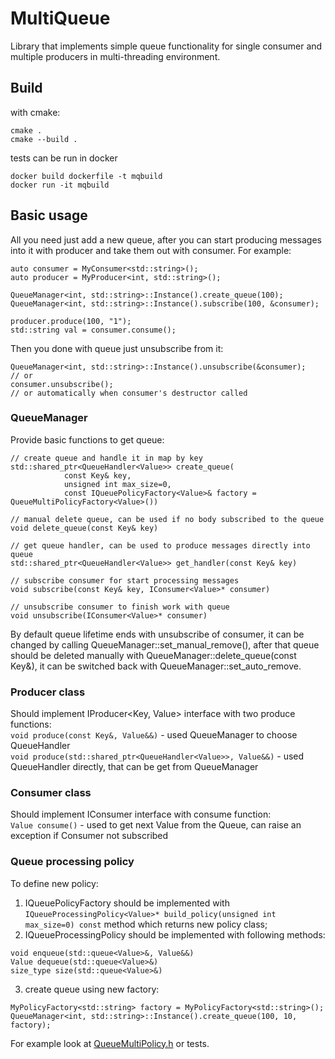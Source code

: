 # MultiQueue
Library that implements simple queue functionality for single consumer and multiple producers in multi-threading environment.

## Build
with cmake:
```
cmake .
cmake --build .
```
tests can be run in docker
```
docker build dockerfile -t mqbuild
docker run -it mqbuild
```

## Basic usage
All you need just add a new queue, after you can start producing messages into it with producer and take them out with consumer.
For example:
```
auto consumer = MyConsumer<std::string>();
auto producer = MyProducer<int, std::string>();

QueueManager<int, std::string>::Instance().create_queue(100);
QueueManager<int, std::string>::Instance().subscribe(100, &consumer);

producer.produce(100, "1");
std::string val = consumer.consume();
```
Then you done with queue just unsubscribe from it:
```
QueueManager<int, std::string>::Instance().unsubscribe(&consumer);
// or
consumer.unsubscribe();
// or automatically when consumer's destructor called
```

### QueueManager
Provide basic functions to get queue:
```
// create queue and handle it in map by key
std::shared_ptr<QueueHandler<Value>> create_queue(
            const Key& key,
            unsigned int max_size=0,
            const IQueuePolicyFactory<Value>& factory = QueueMultiPolicyFactory<Value>())

// manual delete queue, can be used if no body subscribed to the queue
void delete_queue(const Key& key)

// get queue handler, can be used to produce messages directly into queue
std::shared_ptr<QueueHandler<Value>> get_handler(const Key& key)

// subscribe consumer for start processing messages
void subscribe(const Key& key, IConsumer<Value>* consumer)

// unsubscribe consumer to finish work with queue
void unsubscribe(IConsumer<Value>* consumer)
```

By default queue lifetime ends with unsubscribe of consumer, it can be changed by calling QueueManager::set_manual_remove(), after that queue should be deleted manually with QueueManager::delete_queue(const Key&), it can be switched back with QueueManager::set_auto_remove.

### Producer class
Should implement IProducer<Key, Value> interface with two produce functions:  
`void produce(const Key&, Value&&)` - used QueueManager to choose QueueHandler  
`void produce(std::shared_ptr<QueueHandler<Value>>, Value&&)` - used QueueHandler directly, that can be get from QueueManager

### Consumer class
Should implement IConsumer<Value> interface with consume function:  
`Value consume()` - used to get next Value from the Queue, can raise an exception if Consumer not subscribed

### Queue processing policy

To define new policy:
1) IQueuePolicyFactory<Value> should be implemented with `IQueueProcessingPolicy<Value>* build_policy(unsigned int max_size=0) const` method which returns new policy class;
2) IQueueProcessingPolicy<Value> should be implemented with following methods:
```
void enqueue(std::queue<Value>&, Value&&)
Value dequeue(std::queue<Value>&)
size_type size(std::queue<Value>&)
```
3) create queue using new factory:
```
MyPolicyFactory<std::string> factory = MyPolicyFactory<std::string>();
QueueManager<int, std::string>::Instance().create_queue(100, 10, factory);
```

For example look at [QueueMultiPolicy.h](QueueMultiPolicy.h) or tests.